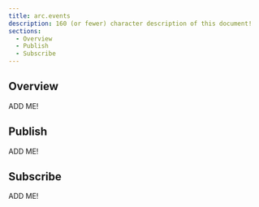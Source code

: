 ```yaml
---
title: arc.events
description: 160 (or fewer) character description of this document!
sections:
  - Overview
  - Publish
  - Subscribe
---
```


## Overview

ADD ME!


## Publish

ADD ME!


## Subscribe

ADD ME!


